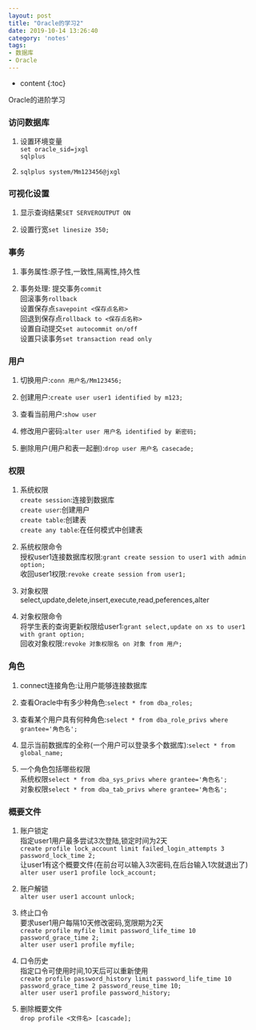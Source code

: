 ```yaml
---
layout: post
title: "Oracle的学习2"
date: 2019-10-14 13:26:40
category: 'notes'
tags:
- 数据库
- Oracle
---
```

* content
{:toc}

Oracle的进阶学习














### 访问数据库  
1. 设置环境变量  
`set oracle_sid=jxgl`  
`sqlplus`  

2. `sqlplus system/Mm123456@jxgl`

### 可视化设置
1. 显示查询结果`SET SERVEROUTPUT ON`

2. 设置行宽`set linesize 350;`

### 事务
1. 事务属性:原子性,一致性,隔离性,持久性

2. 事务处理:
  提交事务`commit`  
  回滚事务`rollback`  
  设置保存点`savepoint <保存点名称>`  
  回退到保存点`rollback to <保存点名称>`  
  设置自动提交`set autocommit on/off`  
  设置只读事务`set transaction read only`  

### 用户
1. 切换用户:`conn 用户名/Mm123456;`

2. 创建用户:`create user user1 identified by m123;`

3. 查看当前用户:`show user`

4. 修改用户密码:`alter user 用户名 identified by 新密码;`

5. 删除用户(用户和表一起删):`drop user 用户名 casecade;`

### 权限
1. 系统权限  
  `create session`:连接到数据库  
  `create user`:创建用户  
  `create table`:创建表  
  `create any table`:在任何模式中创建表  

2. 系统权限命令  
  授权user1连接数据库权限:`grant create session to user1 with admin option;`  
  收回user1权限:`revoke create session from user1;`

3. 对象权限  
  select,update,delete,insert,execute,read,peferences,alter

4. 对象权限命令  
  将学生表的查询更新权限给user1:`grant select,update on xs to user1 with grant option;`  
  回收对象权限:`revoke 对象权限名 on 对象 from 用户;`

### 角色
1. connect连接角色:让用户能够连接数据库

2. 查看Oracle中有多少种角色:`select * from dba_roles;`

3. 查看某个用户具有何种角色:`select * from dba_role_privs where grantee='角色名';`

4. 显示当前数据库的全称(一个用户可以登录多个数据库):`select * from global_name;`  

5. 一个角色包括哪些权限  
  系统权限`select * from dba_sys_privs where grantee='角色名';`  
  对象权限`select * from dba_tab_privs where grantee='角色名';`

### 概要文件
1. 账户锁定  
  指定user1用户最多尝试3次登陆,锁定时间为2天  
  `create profile lock_account limit failed_login_attempts 3 password_lock_time 2;`  
  让user1有这个概要文件(在前台可以输入3次密码,在后台输入1次就退出了)  
  `alter user user1 profile lock_account;`  

2. 账户解锁  
  `alter user user1 account unlock;`

3. 终止口令  
  要求user1用户每隔10天修改密码,宽限期为2天  
  `create profile myfile limit password_life_time 10 password_grace_time 2;`  
  `alter user user1 profile myfile;`

4. 口令历史  
  指定口令可使用时间,10天后可以重新使用  
  `create profile password_history limit password_life_time 10 password_grace_time 2 password_reuse_time 10;`  
  `alter user user1 profile password_history;`

5. 删除概要文件  
  `drop profile <文件名> [cascade];`




